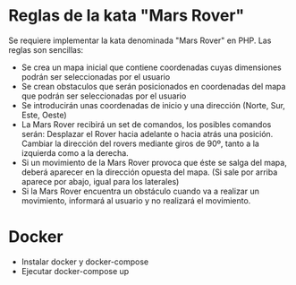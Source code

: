 Reglas de la kata "Mars Rover"
=

Se requiere implementar la kata denominada "Mars Rover" en PHP. Las reglas son sencillas:

- Se crea un mapa inicial que contiene coordenadas cuyas dimensiones podrán ser seleccionadas por el usuario
- Se crean obstaculos que serán posicionados en coordenadas del mapa que podrán ser seleccionadas por el usuario
- Se introducirán unas coordenadas de inicio y una dirección (Norte, Sur, Este, Oeste)
- La Mars Rover recibirá un set de comandos, los posibles comandos serán:
	Desplazar el Rover hacia adelante o hacia atrás una posición.
	Cambiar la dirección del rovers mediante giros de 90º, tanto a la izquierda como a la derecha.
- Si un movimiento de la Mars Rover provoca que éste se salga del mapa, deberá aparecer en la dirección opuesta del mapa.
	(Si sale por arriba aparece por abajo, igual para los laterales)
- Si la Mars Rover encuentra un obstáculo cuando va a realizar un movimiento, informará al usuario y no realizará el movimiento.

Docker
=

- Instalar docker y docker-compose
- Ejecutar docker-compose up 




